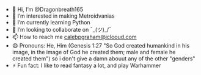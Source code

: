 - 👋 Hi, I’m @Dragonbreath165
- 👀 I’m interested in making Metroidvanias
- 🌱 I’m currently learning Python
- 💞️ I’m looking to collaborate on ¯\_(ツ)_/¯ 
- 📫 How to reach me calebpgraham@iclooud.com
- 😄 Pronouns: He, Him (Genesis 1:27 "So God created humankind in his image, in the image of God he created them; male and female he created them") so i don't give a damn abouut any of the other "genders"
- ⚡ Fun fact: I like to read fantasy a lot, and play Warhammer

<!---
Dragonbreath165/Dragonbreath165 is a ✨ special ✨ repository because its `README.md` (this file) appears on your GitHub profile.
You can click the Preview link to take a look at your changes.
--->
